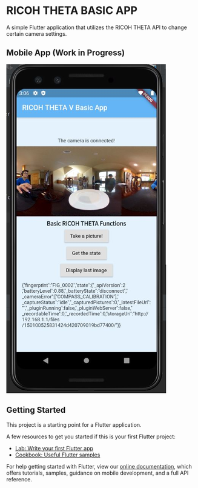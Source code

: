 #  RICOH THETA BASIC APP

A simple Flutter application that utilizes the RICOH THETA API to change certain camera settings.

## Mobile App (Work in Progress)
![screenshot of mobile app](images/mobileAppScreenshot.JPG)

## Getting Started

This project is a starting point for a Flutter application.

A few resources to get you started if this is your first Flutter project:

- [Lab: Write your first Flutter app](https://flutter.dev/docs/get-started/codelab)
- [Cookbook: Useful Flutter samples](https://flutter.dev/docs/cookbook)

For help getting started with Flutter, view our
[online documentation](https://flutter.dev/docs), which offers tutorials,
samples, guidance on mobile development, and a full API reference.
